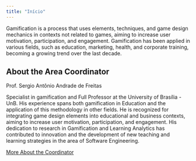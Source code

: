 ```yaml
---
title: "Início"
---
```


Gamification is a process that uses elements, techniques, and game design mechanics in contexts not related to games, aiming to increase user motivation, participation, and engagement. Gamification has been applied in various fields, such as education, marketing, health, and corporate training, becoming a growing trend over the last decade.

## About the Area Coordinator
Prof. Sergio Antônio Andrade de Freitas

Specialist in gamification and Full Professor at the University of Brasília - UnB. His experience spans both gamification in Education and the application of this methodology in other fields. He is recognized for integrating game design elements into educational and business contexts, aiming to increase user motivation, participation, and engagement. His dedication to research in Gamification and Learning Analytics has contributed to innovation and the development of new teaching and learning strategies in the area of Software Engineering.

[More About the Coordinator](/pt/about/)

